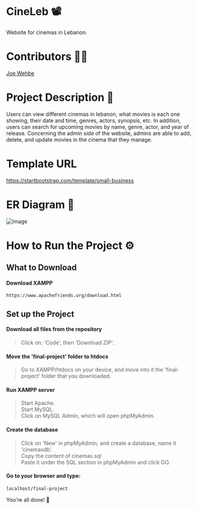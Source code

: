 # CineLeb :film_projector:
Website for cinemas in Lebanon. 

# Contributors :raising_hand_man:
<a href="https://github.com/Joe-Wehbe">Joe Wehbe</a>

# Project Description :page_with_curl: 
Users can view different cinemas in lebanon, what movies is each one showing, their date and time, genres, actors, synopsis, etc. In addition, users can search for upcoming movies by name, genre, actor, and year of release. Concerning the admin side of the website, admins are able to add, delete, and update movies in the cinema that they manage.

# Template URL
https://startbootstrap.com/template/small-business
      
# ER Diagram :link:
![image](https://user-images.githubusercontent.com/102875229/209584552-f608ce76-54e6-4ddf-8d64-77f7dcdcec71.png)

# How to Run the Project :gear:
## What to Download
#### Download XAMPP
```
https://www.apachefriends.org/download.html
```

## Set up the Project
#### Download all files from the repository
> Click on: 'Code', then 'Download ZIP'.

#### Move the 'final-project' folder to htdocs
> Go to XAMPP/htdocs on your device, and move into it the 'final-project' folder that you downloaded.

#### Run XAMPP server
> Start Apache.\
> Start MySQL.\
> Click on MySQL Admin, which will open phpMyAdmin.

#### Create the database
> Click on 'New' in phpMyAdmin, and create a database, name it 'cinemasdb'.\
> Copy the content of cinemas.sql\
> Paste it under the SQL section in phpMyAdmin and click GO.

#### Go to your browser and type:
```
localhost/final-project
```

You're all done! :slightly_smiling_face:	
